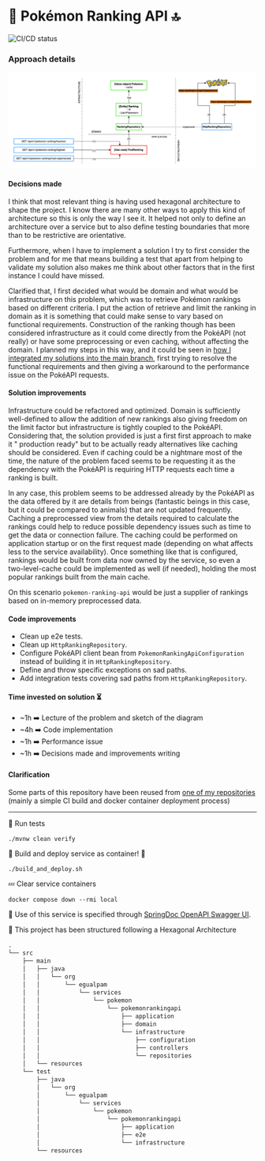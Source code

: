# 🦆 Pokémon Ranking API 🔝

![CI/CD status](https://github.com/erickgualpa/pokemon-ranking-api/actions/workflows/main.yml/badge.svg)

### Approach details

![alt text](etc/pokemon-ranking-api.png)

#### Decisions made

I think that most relevant thing is having used hexagonal architecture to shape the project. I know there are many other
ways to apply this kind of architecture so this is only the way I see it. It helped not only to define an architecture
over a service but to also define testing boundaries that more than to be restrictive are orientative.

Furthermore, when I have to implement a solution I try to first consider the problem and for me that means building a
test that apart from helping to validate my solution also makes me think about other factors that in the first instance
I could have missed.

Clarified that, I first decided what would be domain and what would be infrastructure on this problem, which was to
retrieve Pokémon rankings based on different criteria. I put the action of retrieve and limit the ranking in domain as
it is something that could make sense to vary based on functional requirements. Construction of the ranking though has
been considered infrastructure as it could come directly from the PokéAPI (not really) or have some preprocessing or
even caching, without affecting the domain. I planned my steps in this way, and it could be seen
in [how I integrated my solutions into the main branch](https://github.com/erickgualpa/pokemon-ranking-api/pulls?q=),
first trying to resolve the functional requirements and then giving a workaround to the performance issue on the PokéAPI
requests.

#### Solution improvements

Infrastructure could be refactored and optimized.
Domain is sufficiently well-defined to allow the addition of new rankings also giving freedom on the limit factor but
infrastructure is
tightly coupled to the PokéAPI. Considering that, the solution provided is just a first first approach to make it "
production ready"
but to be actually ready alternatives like caching should be considered. Even if caching could be a nightmare most of
the time, the nature
of the problem faced seems to be requesting it as the dependency with the PokéAPI is requiring HTTP requests each time a
ranking is built.

In any case, this problem seems to be addressed already by the PokéAPI as the data offered by it are details from beings
(fantastic beings in this case, but it could be compared to animals) that are not updated frequently. Caching a
preprocessed view
from the details required to calculate the rankings could help to reduce possible dependency issues such as time to get
the data or
connection failure. The caching could be performed on application startup or on the first request made (depending on
what affects less
to the service availability). Once something like that is configured, rankings would be built from data now owned by the
service, so even
a two-level-cache could be implemented as well (if needed), holding the most popular rankings built from the main cache.

On this scenario `pokemon-ranking-api` would be just a supplier of rankings based on in-memory preprocessed data.

#### Code improvements

- Clean up e2e tests.
- Clean up `HttpRankingRepository`.
- Configure PokéAPI client bean from `PokemonRankingApiConfiguration` instead of building it in `HttpRankingRepository`.
- Define and throw specific exceptions on sad paths.
- Add integration tests covering sad paths from `HttpRankingRepository`.

#### Time invested on solution ⏳
- ~1h ➡️ Lecture of the problem and sketch of the diagram
- ~4h ➡️ Code implementation
- ~1h ➡️ Performance issue
- ~1h ➡️ Decisions made and improvements writing

#### Clarification
Some parts of this repository have been reused from [one of my repositories](https://github.com/erickgualpa/hotel-management-service) (mainly a simple CI build and docker container deployment process)

---
🧪 Run tests
<br>

```shell script
./mvnw clean verify
```

🚀 Build and deploy service as container! 🐳
<br>

```shell script
./build_and_deploy.sh
```

💤 Clear service containers

```shell script
docker compose down --rmi local
``` 

🔹 Use of this service is specified through [SpringDoc OpenAPI Swagger UI](http://localhost:8080/swagger-ui/index.html).

📣 This project has been structured following a Hexagonal Architecture

[//]: # (Directory tree below was generated using 'tree -d -I target' command)

```
.
└── src
    ├── main
    │   ├── java
    │   │   └── org
    │   │       └── egualpam
    │   │           └── services
    │   │               └── pokemon
    │   │                   └── pokemonrankingapi
    │   │                       ├── application
    │   │                       ├── domain
    │   │                       └── infrastructure
    │   │                           ├── configuration
    │   │                           ├── controllers
    │   │                           └── repositories
    │   └── resources
    └── test
        ├── java
        │   └── org
        │       └── egualpam
        │           └── services
        │               └── pokemon
        │                   └── pokemonrankingapi
        │                       ├── application
        │                       ├── e2e
        │                       └── infrastructure
        └── resources

```
